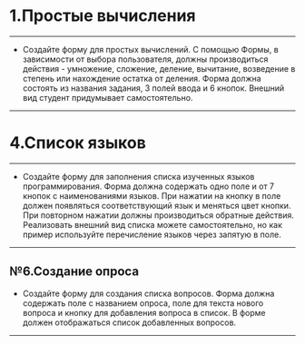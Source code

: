   # 1.Простые вычисления
  -----------------------------------------------------------------------------------------------------------------------
   - Создайте форму для простых вычислений. С помощью Формы, в зависимости от выбора пользователя, должны производиться действия - умножение, сложение, деление, вычитание, возведение в степень или нахождение остатка от деления. Форма должна состоять из названия задания, 3 полей ввода и 6 кнопок. Внешний вид студент придумывает самостоятельно.
  -----------------------------------------------------------------------------------------------------------------------
  # 4.Список языков
  -----------------------------------------------------------------------------------------------------------------------
   - Создайте форму для заполнения списка изученных языков программирования. Форма должна содержать одно поле и от 7 кнопок с наименованиями языков. При нажатии на кнопку в поле должен появляться соответствующий язык и меняться цвет кнопки. При повторном нажатии должны производиться обратные действия. Реализовать внешний вид списка можете самостоятельно, но как пример используйте перечисление языков через запятую в поле.
  -----------------------------------------------------------------------------------------------------------------------
  №6.Создание опроса
  -----------------------------------------------------------------------------------------------------------------------
   - Создайте форму для создания списка вопросов. Форма должна содержать поле с названием опроса, поле для текста нового вопроса и кнопку для добавления вопроса в список. В форме должен отображаться список добавленных вопросов.
  -----------------------------------------------------------------------------------------------------------------------
